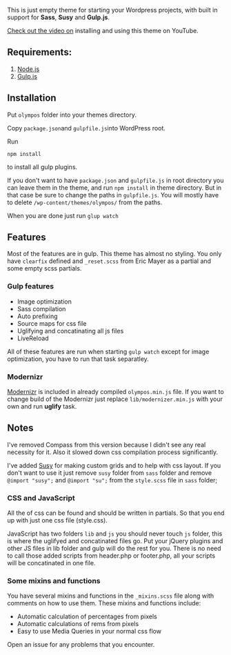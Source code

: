 This is just empty theme for starting your Wordpress projects, with
built in support for **Sass**, **Susy** and **Gulp.js**.

[Check out the video on](https://www.youtube.com/watch?v=UtZ9LXoJ_YQ) installing and using this theme on YouTube.

## Requirements:

1. [Node.js](https://nodejs.org/)
2. [Gulp.js](http://gulpjs.com/)

## Installation

Put `olympos` folder into your themes directory. 

Copy `package.json`and `gulpfile.js`into WordPress root. 

Run

```shell
npm install
```

to install all gulp plugins.

If you don't want to have `package.json` and `gulpfile.js` in root directory you can leave them in the theme, and run `npm install` in theme directory. But in that case be sure to change the paths in `gulpfile.js`. You will mostly have to delete `/wp-content/themes/olympos/` from the paths.

When you are done just run `glup watch`

## Features

Most of the features are in gulp. This theme has almost no styling. You only have `clearfix` defined and `_reset.scss` from Eric Mayer as a partial and some empty scss partials.

### Gulp features

* Image optimization
* Sass compilation
* Auto prefixing
* Source maps for css file
* Uglifying and concatinating all js files
* LiveReload

All of these features are run when starting `gulp watch` except for image optimization, you have to run that task separatley.

### Modernizr

[Modernizr](https://modernizr.com/) is included in already compiled `olympos.min.js` file. If you want to change build of the Modernizr just replace `lib/modernizer.min.js` with your own and run **uglify** task. 

## Notes

I've removed Compass from this version because I didn't see any real necessity for it. Also it slowed down css compilation process significantly. 

I've added [Susy](http://susy.oddbird.net/) for making custom grids and to help with css layout. If you don't want to use it just remove `susy` folder from `sass` folder and remove `@import "susy";` and `@import "su";` from the `style.scss` file in `sass` folder;

### CSS and JavaScript

All the of css can be found and should be written in partials. So that you end up with just one css file (style.css). 

JavaScript has two folders `lib` and `js` you should never touch `js` folder, this is where the uglifyed and concatinated files go. Put your jQuery plugins and other JS files in lib folder and gulp will do the rest for you. There is no need to call those added scripts from header.php or footer.php, all your scripts will be concatinated in one file.

### Some mixins and functions

You have several mixins and functions in the `_mixins.scss` file along with comments on how to use them. These mixins and functions include:

* Automatic calculation of percentages from pixels
* Automatic calculations of rems from pixels 
* Easy to use Media Queries in your normal css flow

Open an issue for any problems that you encounter. 